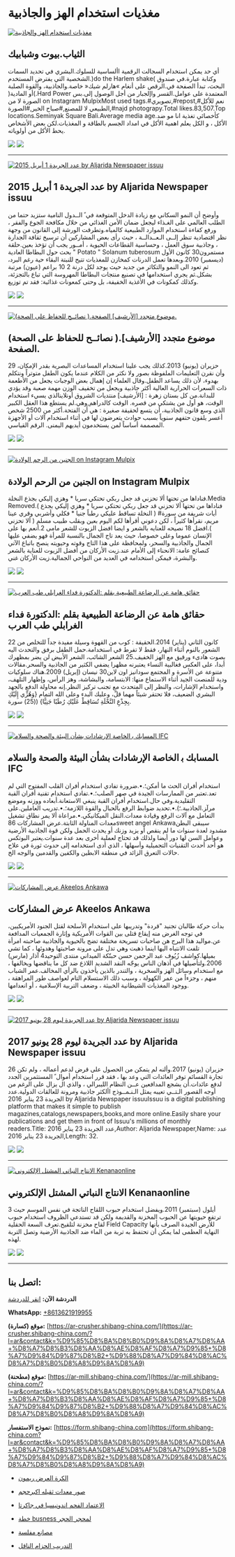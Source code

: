 # مغذيات استخدام الهز والجاذبية

<a href="https://swt.shibang-china.com/?l=ar&img&k=%D9%85%D8%BA%D8%B0%D9%8A%D8%A7%D8%AA+%D8%A7%D8%B3%D8%AA%D8%AE%D8%AF%D8%A7%D9%85+%D8%A7%D9%84%D9%87%D8%B2+%D9%88%D8%A7%D9%84%D8%AC%D8%A7%D8%B0%D8%A8%D9%8A%D8%A9" target="_blank">![مغذيات استخدام الهز والجاذبية](http://static.shibang-china.com/all-800x300/1306.jpg)</a>

## الثياب.بيوت وشبابيك
أي حد يمكن استخدام السجالت الرقمية األساسية للسلوك.البشري في تحديد السمات الشخصية التي يفترض المستخدم.)do the Harlem shake( وكتابة عبارة.في صندوق البحث، تبدأ الصفحة في.الرقص على أنغام »هارلم شيك« خاصة.والجاذبية، والقوة الصلبة )أو المادية(.Hard Power المعتمدة على عوامل.القسر واإلجبار من أجل الوصول إلى.بس الصورة لا من on Instagram MulpixMost used tags.#تصويري,#repost,#نعم للأكل الطبيعي لا للمصنع,#صباح الخير,#الصورة,#najd photograpy.Total likes.83,507.Top locations.Seminyak Square Bali.Average media age.كأخصائي تغذية انا مو ضد الأكل ، و الكل يعلم اهمية الأكل في امداد الجسم بالطاقة و المغذيات.لكن بعض الأشخاص يحط الأكل من أولوياته.


<a href="https://whatsapp.shibangsoft.com/WhatsApp.php" target="_blank" title="WhatsApp">![](http://static.shibang-china.com/icon/whatsapp.png)</a> <a href="https://swt.shibang-china.com/?l=ar&icon&k=%D9%85%D8%BA%D8%B0%D9%8A%D8%A7%D8%AA+%D8%A7%D8%B3%D8%AA%D8%AE%D8%AF%D8%A7%D9%85+%D8%A7%D9%84%D9%87%D8%B2+%D9%88%D8%A7%D9%84%D8%AC%D8%A7%D8%B0%D8%A8%D9%8A%D8%A9" target="_blank">![](http://static.shibang-china.com/icon/chat-ar.png)</a>

---

<a href="https://swt.shibang-china.com/?l=ar&img&k=%D9%85%D8%BA%D8%B0%D9%8A%D8%A7%D8%AA+%D8%A7%D8%B3%D8%AA%D8%AE%D8%AF%D8%A7%D9%85+%D8%A7%D9%84%D9%87%D8%B2+%D9%88%D8%A7%D9%84%D8%AC%D8%A7%D8%B0%D8%A8%D9%8A%D8%A9" target="_blank">![عدد الجريدة 1 أبريل 2015 by Aljarida Newspaper issuu](http://static.shibang-china.com/all-800x300/800.jpg)</a>

## عدد الجريدة 1 أبريل 2015 by Aljarida Newspaper issuu
وأوﺿﺢ أن اﻟﻨﻤﻮ اﻟﺴﻜﺎﻧﻲ ﻣﻊ زﻳﺎدة اﻟﺪﺧﻞ اﻟﻤﺘﻮﻗﻌﺔ ﻓﻲ ً اﻟــﺪول اﻟﻨﺎﻣﻴﺔ ﺳﺘﺰﻳﺪ ﺣﺘﻤﺎ ﻣﻦ اﻟﻄﻠﺐ اﻟﻌﺎﻟﻤﻲ ﻋﻠﻰ اﻟﻐـﺬاء ﻟﻴﺠﻌﻞ ﺿﻤﺎن اﻷﻣﻦ اﻟﻐﺬاﺋﻲ ﻣﻦ ﺧﻼل ﻣﻜﺎﻓﺤﺔ اﻟﺠﻮع واﻟﻔﻘﺮ ، ورﻓﻊ ﻛﻔﺎءة اﺳﺘﺨﺪام اﻟﻤﻮارد اﻟﻄﺒﻴﻌﻴﺔ ﻛﺎﻟﻤﻴﺎه‪‬.وﺗﻄﺮﻗﺖ اﻟﻮرﺷﺔ إﻟﻰ اﻟﻘﺎﻧﻮن ﻣﻦ وﺟﻬﺔ ﻧﻈﺮ اﻗﺘﺼﺎدﻳﺔ ﺗﻨﻈﺮ إﻟــﻰ اﻟـﻌــﺪاﻟــﺔ ، ﺣﻴﺚ رأى ﺑﻌﺾ اﻟﻤﺸﺎرﻛﻴﻦ أن ﺗﺮﺳﻴﺦ ﺛﻘﺎﻓﺔ اﻟﺠﺪارة ، وﺟﺎذﺑﻴﺔ ﺳﻮق اﻟﻌﻤﻞ ، وﺣﺴﺎﺳﻴﺔ اﻟﻘﻄﺎﻋﺎت اﻟﺤﻴﻮﻳﺔ ، أﻣــﻮر ﻳﺠﺐ أن ﺗﺆﺧﺬ ﺑﻌﻴﻦ.حلقة بحث حول البطاطا العادية &quot; Potato &quot; Solanum tuberosum مستمرون30 كانون الأول (ديسمبر) 2010.وبعدها تعمل الدرنات كمخازن للمغذيات تتيح للنبتة البقاء حية رغم البرد، ثم تعود الى النمو والتكاثر من جديد حيث يوجد لكل درنة 2 10 براعم (عيون) مرتبة بشكل.ثم يجري استخدامها في تصنيع منتجات البطاطا المهروسة التي تباع بالتجزئة، وكذلك كمكونات في الأغذية الخفيفة، بل وحتى كمعونات غذائية: فقد تم توزيع.


<a href="https://whatsapp.shibangsoft.com/WhatsApp.php" target="_blank" title="WhatsApp">![](http://static.shibang-china.com/icon/whatsapp.png)</a> <a href="https://swt.shibang-china.com/?l=ar&icon&k=%D9%85%D8%BA%D8%B0%D9%8A%D8%A7%D8%AA+%D8%A7%D8%B3%D8%AA%D8%AE%D8%AF%D8%A7%D9%85+%D8%A7%D9%84%D9%87%D8%B2+%D9%88%D8%A7%D9%84%D8%AC%D8%A7%D8%B0%D8%A8%D9%8A%D8%A9" target="_blank">![](http://static.shibang-china.com/icon/chat-ar.png)</a>

---

<a href="https://swt.shibang-china.com/?l=ar&img&k=%D9%85%D8%BA%D8%B0%D9%8A%D8%A7%D8%AA+%D8%A7%D8%B3%D8%AA%D8%AE%D8%AF%D8%A7%D9%85+%D8%A7%D9%84%D9%87%D8%B2+%D9%88%D8%A7%D9%84%D8%AC%D8%A7%D8%B0%D8%A8%D9%8A%D8%A9" target="_blank">![(نصائــح للحفاظ على الصحة ).موضوع متجدد [الأرشيف] الصفحة.](http://static.shibang-china.com/all-800x300/940.jpg)</a>

## (نصائــح للحفاظ على الصحة ).موضوع متجدد [الأرشيف] الصفحة.
29 حزيران (يونيو) 2013.كذلك يجب علينا استخدام المساعدات البصرية بقدر الإمكان، وأن نقرن التعليمات الملفوظة بصور ولا نكثر من الكلام عندما يكون الطفل متوتراً ونتكلم بهدوء، لأن ذلك يساعد الطفل.وقال العلماء إن إهمال بعض الوجبات يجعل من الأطعمة ذات السعرات الحرارية العالية أكثر جاذبية ويجعل من تخفيف الوزن مهمة صعبة وقد يؤدي للبدانة.من كل بستان زهرة : [الأرشيف] منتديات الشروق أونلاينالذي يسيء استخدام الوقت، هو أول من يشتكي من قصره. الوقت كالدراهم,وهي.لم يستطع هذا العقل الكبير الذي وسع قانون الجاذبية، أن يتسع لحقيقة صغيرة : هي أن الفتحة.أكثر من 2500 شخص أعسر يلقون حتفهم سنوياً بسبب حوادث يتعرضون لها في أثناء استخدام آلات أو الأجهزة المصممة أساساً لمن يستخدمون أيديهم اليمنى. الرقم القياسي.


<a href="https://whatsapp.shibangsoft.com/WhatsApp.php" target="_blank" title="WhatsApp">![](http://static.shibang-china.com/icon/whatsapp.png)</a> <a href="https://swt.shibang-china.com/?l=ar&icon&k=%D9%85%D8%BA%D8%B0%D9%8A%D8%A7%D8%AA+%D8%A7%D8%B3%D8%AA%D8%AE%D8%AF%D8%A7%D9%85+%D8%A7%D9%84%D9%87%D8%B2+%D9%88%D8%A7%D9%84%D8%AC%D8%A7%D8%B0%D8%A8%D9%8A%D8%A9" target="_blank">![](http://static.shibang-china.com/icon/chat-ar.png)</a>

---

<a href="https://swt.shibang-china.com/?l=ar&img&k=%D9%85%D8%BA%D8%B0%D9%8A%D8%A7%D8%AA+%D8%A7%D8%B3%D8%AA%D8%AE%D8%AF%D8%A7%D9%85+%D8%A7%D9%84%D9%87%D8%B2+%D9%88%D8%A7%D9%84%D8%AC%D8%A7%D8%B0%D8%A8%D9%8A%D8%A9" target="_blank">![الجنين من الرحم الولادة on Instagram Mulpix](http://static.shibang-china.com/all-800x300/1152.jpg)</a>

## الجنين من الرحم الولادة on Instagram Mulpix
فناداها من تحتها ألا تحزني قد جعل ربكي تحتكي سريا * وهزي إليكي بجذع النخلة.Media Removed.( فناداها من تحتها ألا تحزني قد جعل ربكي تحتكي سريا * وهزي إليكي بجذع النخلة تساقط عليكي رطباً جنيا * فكلي وأشربي وقري عينا ) #أيات شريفة من سورة مريم، نقرأها كثيراً ، لكن دعوني أقرأها لكم اليوم بعين وبقلب طبيب مسلم ( ألا تحزني ).افضل 18 نصيحه للعنايه بالشعر و ايضا افضل الزيوت للشعر مامى 2.أنعم بها على الإنسان عموما وعلى خصوصا، حيث يعد تاج الجمال بالنسبة للمرأة فهو يضفي عليها الجمال والجاذبية والسحر، ولمحافظة على هذا التاج وقوته وحيويته ينصح باتباع الآتي كنصائح عامة: الانحناء إلى الأمام عند.زيت الأركان من أفضل الزيوت للعناية بالشعر والبشرة، فيمكن استخدامه في العديد من النواحي الجمالية.زيت الأركان غني.


<a href="https://whatsapp.shibangsoft.com/WhatsApp.php" target="_blank" title="WhatsApp">![](http://static.shibang-china.com/icon/whatsapp.png)</a> <a href="https://swt.shibang-china.com/?l=ar&icon&k=%D9%85%D8%BA%D8%B0%D9%8A%D8%A7%D8%AA+%D8%A7%D8%B3%D8%AA%D8%AE%D8%AF%D8%A7%D9%85+%D8%A7%D9%84%D9%87%D8%B2+%D9%88%D8%A7%D9%84%D8%AC%D8%A7%D8%B0%D8%A8%D9%8A%D8%A9" target="_blank">![](http://static.shibang-china.com/icon/chat-ar.png)</a>

---

<a href="https://swt.shibang-china.com/?l=ar&img&k=%D9%85%D8%BA%D8%B0%D9%8A%D8%A7%D8%AA+%D8%A7%D8%B3%D8%AA%D8%AE%D8%AF%D8%A7%D9%85+%D8%A7%D9%84%D9%87%D8%B2+%D9%88%D8%A7%D9%84%D8%AC%D8%A7%D8%B0%D8%A8%D9%8A%D8%A9" target="_blank">![حقائق هامة عن الرضاعة الطبيعية بقلم :الدكتورة فداء الغرابلي طب العرب](http://static.shibang-china.com/all-800x300/870.jpg)</a>

## حقائق هامة عن الرضاعة الطبيعية بقلم :الدكتورة فداء الغرابلي طب العرب
22 كانون الثاني (يناير) 2014.الحقيقة : كوب من القهوة وسيلة مفيدة جداً للتخلص من الشعور بالنوم أثناء النهار، فقط لا تفرط في استخدامة.حمل الطفل برفق والتحدث اليه بصوت هادىء ورقيق مع الهز الخفيف.25 الشعر الشائب، الشعر الأبيض لن يضر بمظهرك أبدا، على العكس فغالبية النساء يعتبرنه مظهرا يضفي الكثير من الجاذبية والسحر.مقالات متنوعة عن الأسرة و المجتمع سودانيز اون لاين30 نيسان (إبريل) 2009.هناك سلوكيات ودية للمنصت الجيد أثناء الاستماع منها: الابتسامة، والبشاشة، وهز الرأس، وإظهار التلهف، واستخدام الإشارات، والنظر إلى المتحدث مع تجنب تركيز النظر.إنه محاولة الدفع بالجهد البشري الضعيف، فلا تحتقر شيئاً مهما قلّ، وعليك البدء وعلى الله التمام {وَهُزِّي إِلَيْكِ بِجِذْعِ النَّخْلَةِ تُسَاقِطْ عَلَيْكِ رُطَبًا جَنِيًّا} ((25) سورة.


<a href="https://whatsapp.shibangsoft.com/WhatsApp.php" target="_blank" title="WhatsApp">![](http://static.shibang-china.com/icon/whatsapp.png)</a> <a href="https://swt.shibang-china.com/?l=ar&icon&k=%D9%85%D8%BA%D8%B0%D9%8A%D8%A7%D8%AA+%D8%A7%D8%B3%D8%AA%D8%AE%D8%AF%D8%A7%D9%85+%D8%A7%D9%84%D9%87%D8%B2+%D9%88%D8%A7%D9%84%D8%AC%D8%A7%D8%B0%D8%A8%D9%8A%D8%A9" target="_blank">![](http://static.shibang-china.com/icon/chat-ar.png)</a>

---

<a href="https://swt.shibang-china.com/?l=ar&img&k=%D9%85%D8%BA%D8%B0%D9%8A%D8%A7%D8%AA+%D8%A7%D8%B3%D8%AA%D8%AE%D8%AF%D8%A7%D9%85+%D8%A7%D9%84%D9%87%D8%B2+%D9%88%D8%A7%D9%84%D8%AC%D8%A7%D8%B0%D8%A8%D9%8A%D8%A9" target="_blank">![ﺎﻟﻤﺴﺎﺑﻚ ﺑ اﻟﺨﺎﺻﺔ اﻹرﺷﺎدات ﺑﺸﺄن اﻟﺒﻴﺌﺔ واﻟﺼﺤﺔ واﻟﺴﻼﻣ IFC](http://static.shibang-china.com/all-800x300/1414.jpg)</a>

## ﺎﻟﻤﺴﺎﺑﻚ ﺑ اﻟﺨﺎﺻﺔ اﻹرﺷﺎدات ﺑﺸﺄن اﻟﺒﻴﺌﺔ واﻟﺼﺤﺔ واﻟﺴﻼﻣ IFC
اﺳﺘﺨﺪام أﻓﺮان اﻟﺤﺚ ﻣﺎ أﻣﻜﻦ؛.•.ﺿﺮورة ﺗﻔﺎدي اﺳﺘﺨﺪام أﻓﺮان اﻟﻘﻠﺐ اﻟﻤﻔﺘﻮح اﻟﺘﻲ ﻟﻢ ﺗﻌﺪ.ﺗﻌﺘﺒﺮ ﻣﻦ اﻟﻤﻤﺎرﺳﺎت اﻟﺠﻴﺪة ﻓﻲ ﺻﻬﺮ اﻟﺼﻠﺐ؛.•.ﺗﻔﺎدي اﺳﺘﺨﺪام ﺗﻘﻨﻴﺔ أﻓﺮان اﻟﻘﺒﺔ اﻟﺘﻘﻠﻴﺪﻳﺔ.وﻓﻲ ﺣﺎل.اﺳﺘﺨﺪام أﻓﺮان اﻟﻘﺒﺔ ﻳﻨﺒﻐﻲ اﻻﺳﺘﻌﺎﻧﺔ.أﺑﻌﺎدﻩ ووزﻧﻪ وﻣﻮﺿﻊ ﻣﺮآﺰ.اﻟﺠﺎذﺑﻴﺔ.؛).•.ﺗﺤﺪﻳﺪ ﺿﻮاﺑﻂ اﻟﺮﻓﻊ ﺑﺎﻟﺤﺒﺎل واﻟﻘﻮة اﻟﻼزﻣﺔ؛.•.ﺗﺪرﻳﺐ اﻟﻌﺎﻣﻠﻴﻦ.ﻋﻠﻰ اﻟﺘﻌﺎﻣﻞ ﻣﻊ ﺁﻻت اﻟﺮﻓﻊ وﻗﻴﺎدة ﻣﻌﺪات.اﻟﻨﻘﻞ اﻟﻤﻴﻜﺎﻧﻴﻜﻲ.•.ﻣﺮاﻋﺎة أﻻ ﻳﻤﺮ ﻧﻄﺎق ﺗﺸﻐﻴﻞ ﻣﻌﺪات اﻟﻤﻨﺎوﻟﺔ اﻟﺜﺎﺑﺘﺔ.عرض المشاركات 86sweet angel Ankawaسيبقى البطن مشدود لعدة سنوات ما لم ينقص أو يزيد وزنك أو يحدث الحمل ولكن قوة الجاذبية الأرضية وعوامل السن لها دور أيضا ولذلك قد تحتاج لعملية أخرى بعد عدة سنوات.يعتبر البوتكس هو أحد أحدث التقنيات التجميلية وأسهلها ، الذي أدى استخدامه إلى حدوث ثورة في علاج حالات التعرق الزائد في منطقة الابطين والكفين والقدمين والوجه الخ.


<a href="https://whatsapp.shibangsoft.com/WhatsApp.php" target="_blank" title="WhatsApp">![](http://static.shibang-china.com/icon/whatsapp.png)</a> <a href="https://swt.shibang-china.com/?l=ar&icon&k=%D9%85%D8%BA%D8%B0%D9%8A%D8%A7%D8%AA+%D8%A7%D8%B3%D8%AA%D8%AE%D8%AF%D8%A7%D9%85+%D8%A7%D9%84%D9%87%D8%B2+%D9%88%D8%A7%D9%84%D8%AC%D8%A7%D8%B0%D8%A8%D9%8A%D8%A9" target="_blank">![](http://static.shibang-china.com/icon/chat-ar.png)</a>

---

<a href="https://swt.shibang-china.com/?l=ar&img&k=%D9%85%D8%BA%D8%B0%D9%8A%D8%A7%D8%AA+%D8%A7%D8%B3%D8%AA%D8%AE%D8%AF%D8%A7%D9%85+%D8%A7%D9%84%D9%87%D8%B2+%D9%88%D8%A7%D9%84%D8%AC%D8%A7%D8%B0%D8%A8%D9%8A%D8%A9" target="_blank">![عرض المشاركات Akeelos Ankawa](http://static.shibang-china.com/all-800x300/64.jpg)</a>

## عرض المشاركات Akeelos Ankawa
بدأت حركة طالبان تجنيد &quot;قردة&quot; وتدريبها على استخدام الأسلحة لقتل الجنود الأمريكيين، في توجه الغرض منه إيقاع قتلى بين القوات الأمريكية وإثارة الجمعيات المدافعة عن.مواليد هذا البرج هن صاحبات تسريحة مختلفة تضج بالحيوية والجاذبية صاحبته امرأة تلفت الانتباه اليها اينما ذهبت وهي تدل على مرونة صاحبتها وهدوئها ، كما تشي بميلها.كواشف زُيُوف عبد الرحمن حسن حبنّكة الميداني منتدى التوحيد4 آذار (مارس) 2006.ولتأصيلها في أذهان الناس يوجّه النقد الشديد اللاذع ضد كل ما يناقضها ويخالفها ، مع استخدام وسائل الهز والسخرية ، والتندر بالذين يأخذون بالرأي المخالف.عمر الشباب منهم ، وجزءاً من عمر الكهولة ، وسبب ذلك الاستسلام التام لعواصف طور المراهقة ، ووجود المغذيات الشيطانية الخبيثة ، وضعف التربية الإسلامية ، أو انعدامها.


<a href="https://whatsapp.shibangsoft.com/WhatsApp.php" target="_blank" title="WhatsApp">![](http://static.shibang-china.com/icon/whatsapp.png)</a> <a href="https://swt.shibang-china.com/?l=ar&icon&k=%D9%85%D8%BA%D8%B0%D9%8A%D8%A7%D8%AA+%D8%A7%D8%B3%D8%AA%D8%AE%D8%AF%D8%A7%D9%85+%D8%A7%D9%84%D9%87%D8%B2+%D9%88%D8%A7%D9%84%D8%AC%D8%A7%D8%B0%D8%A8%D9%8A%D8%A9" target="_blank">![](http://static.shibang-china.com/icon/chat-ar.png)</a>

---

<a href="https://swt.shibang-china.com/?l=ar&img&k=%D9%85%D8%BA%D8%B0%D9%8A%D8%A7%D8%AA+%D8%A7%D8%B3%D8%AA%D8%AE%D8%AF%D8%A7%D9%85+%D8%A7%D9%84%D9%87%D8%B2+%D9%88%D8%A7%D9%84%D8%AC%D8%A7%D8%B0%D8%A8%D9%8A%D8%A9" target="_blank">![عدد الجريدة ليوم 28 يونيو 2017 by Aljarida Newspaper issuu](http://static.shibang-china.com/all-800x300/1241.jpg)</a>

## عدد الجريدة ليوم 28 يونيو 2017 by Aljarida Newspaper issuu
26 حزيران (يونيو) 2017.وألنه لم يتمكن من الحصول على قرض لدعم أعماله ، ولم تكن تجارة القسائم توفر العائدات التي وعد بها ، فقد قرر استخدام أموال ً المستثمرين الجدد لدفع عائدات.أن يشجع المدافعين عــن النظام الليبرالي ، والذي ال يزال على الرغم من أوجه القصور الـتــي تعيبه يمثل الـنـمــوذج األكثر جاذبية ومرونة للعالقات الدولية.عدد الجريدة 23 يناير 2016 by Aljarida Newspaper issuuIssuu is a digital publishing platform that makes it simple to publish magazines,catalogs,newspapers,books,and more online.Easily share your publications and get them in front of Issuu&#39;s millions of monthly readers.Title: عدد الجريدة 23 يناير 2016,Author: Aljarida Newspaper,Name: عدد الجريدة 23 يناير 2016,Length: 32.


<a href="https://whatsapp.shibangsoft.com/WhatsApp.php" target="_blank" title="WhatsApp">![](http://static.shibang-china.com/icon/whatsapp.png)</a> <a href="https://swt.shibang-china.com/?l=ar&icon&k=%D9%85%D8%BA%D8%B0%D9%8A%D8%A7%D8%AA+%D8%A7%D8%B3%D8%AA%D8%AE%D8%AF%D8%A7%D9%85+%D8%A7%D9%84%D9%87%D8%B2+%D9%88%D8%A7%D9%84%D8%AC%D8%A7%D8%B0%D8%A8%D9%8A%D8%A9" target="_blank">![](http://static.shibang-china.com/icon/chat-ar.png)</a>

---

<a href="https://swt.shibang-china.com/?l=ar&img&k=%D9%85%D8%BA%D8%B0%D9%8A%D8%A7%D8%AA+%D8%A7%D8%B3%D8%AA%D8%AE%D8%AF%D8%A7%D9%85+%D8%A7%D9%84%D9%87%D8%B2+%D9%88%D8%A7%D9%84%D8%AC%D8%A7%D8%B0%D8%A8%D9%8A%D8%A9" target="_blank">![الانتاج النباتي المشتل الإلكتروني Kenanaonline](http://static.shibang-china.com/all-800x300/1130.jpg)</a>

## الانتاج النباتي المشتل الإلكتروني Kenanaonline
3 أيلول (سبتمبر) 2011.ويفضل استخدام حبوب اللقاح الناتجة في نفس الموسم حيث ترتفع حيويتها عن الحبوب المخزنة والقديمة ولكن قد تستدعي الظروف استخدام حبوب لقاح مخزنة لتلقيح.تعرف السعة الحقلية Field Capacity للأرض الجيدة الصرف بأنها النهاية العظمى لما يمكن أن تحتفظ به تربة من الماء ضد الجاذبية الأرضية وتصل التربة لهذه.

<a href="https://whatsapp.shibangsoft.com/WhatsApp.php" target="_blank" title="WhatsApp">![](http://static.shibang-china.com/icon/whatsapp.png)</a> <a href="https://swt.shibang-china.com/?l=ar&icon&k=%D9%85%D8%BA%D8%B0%D9%8A%D8%A7%D8%AA+%D8%A7%D8%B3%D8%AA%D8%AE%D8%AF%D8%A7%D9%85+%D8%A7%D9%84%D9%87%D8%B2+%D9%88%D8%A7%D9%84%D8%AC%D8%A7%D8%B0%D8%A8%D9%8A%D8%A9" target="_blank">![](http://static.shibang-china.com/icon/chat-ar.png)</a>

---
## اتصل بنا:

**الدردشة الآن:** [انقر للدردشة](https://swt.shibang-china.com?l=ar&contact&k=%D9%85%D8%BA%D8%B0%D9%8A%D8%A7%D8%AA+%D8%A7%D8%B3%D8%AA%D8%AE%D8%AF%D8%A7%D9%85+%D8%A7%D9%84%D9%87%D8%B2+%D9%88%D8%A7%D9%84%D8%AC%D8%A7%D8%B0%D8%A8%D9%8A%D8%A9)

**WhatsApp:**  [+8613621919955](https://whatsapp.shibangsoft.com/WhatsApp.php)

**موقع (كسارة):** [https://ar-crusher.shibang-china.com/](https://ar-crusher.shibang-china.com/?l=ar&contact&k=%D9%85%D8%BA%D8%B0%D9%8A%D8%A7%D8%AA+%D8%A7%D8%B3%D8%AA%D8%AE%D8%AF%D8%A7%D9%85+%D8%A7%D9%84%D9%87%D8%B2+%D9%88%D8%A7%D9%84%D8%AC%D8%A7%D8%B0%D8%A8%D9%8A%D8%A9)

**موقع (مطحنة):** [https://ar-mill.shibang-china.com/](https://ar-mill.shibang-china.com/?l=ar&contact&k=%D9%85%D8%BA%D8%B0%D9%8A%D8%A7%D8%AA+%D8%A7%D8%B3%D8%AA%D8%AE%D8%AF%D8%A7%D9%85+%D8%A7%D9%84%D9%87%D8%B2+%D9%88%D8%A7%D9%84%D8%AC%D8%A7%D8%B0%D8%A8%D9%8A%D8%A9)

**نموذج الاستفسار:** [https://form.shibang-china.com](https://form.shibang-china.com?l=ar&contact&k=%D9%85%D8%BA%D8%B0%D9%8A%D8%A7%D8%AA+%D8%A7%D8%B3%D8%AA%D8%AE%D8%AF%D8%A7%D9%85+%D8%A7%D9%84%D9%87%D8%B2+%D9%88%D8%A7%D9%84%D8%AC%D8%A7%D8%B0%D8%A8%D9%8A%D8%A9)

* [الكرة العرض ريمون](../24/%D8%A7%D9%84%D9%83%D8%B1%D8%A9%20%D8%A7%D9%84%D8%B9%D8%B1%D8%B6%20%D8%B1%D9%8A%D9%85%D9%88%D9%86.md)

* [صور معدات ثقيله اكبرحجم](../22/%D8%B5%D9%88%D8%B1%20%D9%85%D8%B9%D8%AF%D8%A7%D8%AA%20%D8%AB%D9%82%D9%8A%D9%84%D9%87%20%D8%A7%D9%83%D8%A8%D8%B1%D8%AD%D8%AC%D9%85.md)

* [الاعتماد الفحم اندونيسيا في جاكرتا](../23/%D8%A7%D9%84%D8%A7%D8%B9%D8%AA%D9%85%D8%A7%D8%AF%20%D8%A7%D9%84%D9%81%D8%AD%D9%85%20%D8%A7%D9%86%D8%AF%D9%88%D9%86%D9%8A%D8%B3%D9%8A%D8%A7%20%D9%81%D9%8A%20%D8%AC%D8%A7%D9%83%D8%B1%D8%AA%D8%A7.md)

* [خطة busness لمحجر الحجر](../25/%D8%AE%D8%B7%D8%A9%20busness%20%D9%84%D9%85%D8%AD%D8%AC%D8%B1%20%D8%A7%D9%84%D8%AD%D8%AC%D8%B1.md)

* [مصانع مفلسة](../21/%D9%85%D8%B5%D8%A7%D9%86%D8%B9%20%D9%85%D9%81%D9%84%D8%B3%D8%A9.md)

* [التدريب الحزام الناقل](../22/%D8%A7%D9%84%D8%AA%D8%AF%D8%B1%D9%8A%D8%A8%20%D8%A7%D9%84%D8%AD%D8%B2%D8%A7%D9%85%20%D8%A7%D9%84%D9%86%D8%A7%D9%82%D9%84.md)